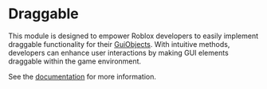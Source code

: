 # Draggable

This module is designed to empower Roblox developers to easily implement draggable functionality for their [GuiObjects](https://create.roblox.com/docs/reference/engine/classes/GuiObject). With intuitive methods, developers can enhance user interactions by making GUI elements draggable within the game environment.

See the [documentation](https://destinecarma.github.io/Draggable/) for more information.
